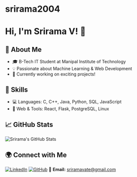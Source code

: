 # srirama2004
# Hi, I'm Srirama V! 👋

## 🚀 About Me
- 🎓 B-Tech IT Student at Manipal Institute of Technology
- 💡 Passionate about Machine Learning & Web Development
- 🔭 Currently working on exciting projects!

## 🔧 Skills
- 💻 Languages: C, C++, Java, Python, SQL, JavaScript
- 🚀 Web & Tools: React, Flask, PostgreSQL, Linux

## 📈 GitHub Stats
![Srirama's GitHub Stats](https://github-readme-stats.vercel.app/api?username=srirama2004&show_icons=true&theme=radical)

## 🌍 Connect with Me
[![LinkedIn](https://img.shields.io/badge/LinkedIn-0A66C2?style=flat-square&logo=linkedin&logoColor=white)](https://www.linkedin.com/in/srirama-v-b5bb32293)
[![GitHub](https://img.shields.io/badge/GitHub-181717?style=flat-square&logo=github&logoColor=white)](https://github.com/srirama2004)
📧 **Email:** [sriramavate@gmail.com](mailto:sriramavate@gmail.com)

 
